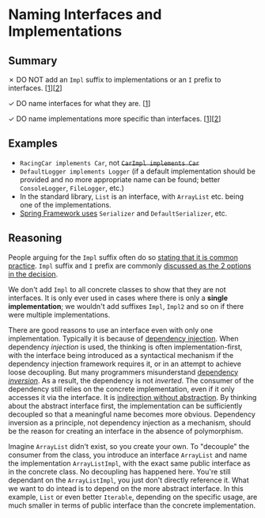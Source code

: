 # Naming Interfaces and Implementations

## Summary

&cross; DO NOT add an `Impl` suffix to implementations or an `I` prefix to interfaces. [[1](https://martinfowler.com/bliki/InterfaceImplementationPair.html)][[2](https://octoperf.com/blog/2016/10/27/impl-classes-are-evil/)]

&check; DO name interfaces for what they are. [[1](https://stackoverflow.com/a/2814831/3726133)]

&check; DO name implementations more specific than interfaces. [[1](https://web.archive.org/web/20130331071928/http://isagoksu.com/2009/development/java/naming-the-java-implementation-classes)][[2](https://stackoverflow.com/a/2814831/3726133)]

## Examples
- `RacingCar implements Car`, not ~~`CarImpl implements Car`~~
- `DefaultLogger implements Logger` (if a default implementation should be provided and no more appropriate name can be found; better `ConsoleLogger`, `FileLogger`, etc.)
- In the standard library, `List` is an interface, with `ArrayList` etc. being one of the implementations.
- [Spring Framework uses](https://github.com/spring-projects/spring-framework/tree/v6.0.3/spring-core/src/main/java/org/springframework/core/serializer) `Serializer` and `DefaultSerializer`, etc.

## Reasoning

People arguing for the `Impl` suffix often do so [stating that it is common practice](https://fallacyinlogic.com/appeal-to-tradition-fallacy-definition-and-examples/). `Impl` suffix and `I` prefix are commonly [discussed as the 2 options in the decision](https://www.logicallyfallacious.com/logicalfallacies/False-Dilemma).

We don't add `Impl` to all concrete classes to show that they are not interfaces. It is only ever used in cases where there is only a **single implementation**; we wouldn't add suffixes `Impl`, `Impl2` and so on if there were multiple implementations.

There are good reasons to use an interface even with only one implementation. Typically it is because of [dependency injection](https://stackoverflow.com/a/2815440/3726133). When dependency *injection* is used, the thinking is often implementation-first, with the interface being introduced as a syntactical mechanism if the dependency injection framework requires it, or in an attempt to achieve loose decoupling. But many programmers misunderstand [dependency *inversion*](https://stackoverflow.com/a/46745172/3726133). As a result, the dependency is not *inverted*. The consumer of the dependency still relies on the concrete implementation, even if it only accesses it via the interface. It is [indirection without abstraction](https://www.silasreinagel.com/blog/2018/10/30/indirection-is-not-abstraction/). By thinking about the abstract interface first, the implementation can be sufficiently decoupled so that a meaningful name becomes more obvious. Dependency inversion as a principle, not dependency injection as a mechanism, should be the reason for creating an interface in the absence of polymorphism.

Imagine `ArrayList` didn't exist, so you create your own. To "decouple" the consumer from the class, you introduce an interface `ArrayList` and name the implementation `ArrayListImpl`, with the exact same public interface as in the concrete class. No decoupling has happened here. You're still dependant on the `ArrayListImpl`, you just don't directly reference it. What we want to do intead is to depend on the more abstract interface. In this example, `List` or even better `Iterable`, depending on the specific usage, are much smaller in terms of public interface than the concrete implementation.

